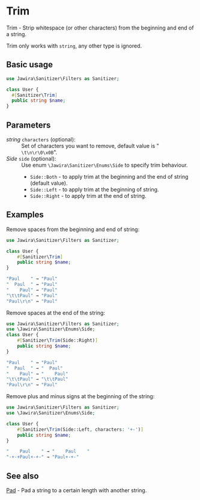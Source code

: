 # Trim

Trim - Strip whitespace (or other characters) from the beginning and end of a
string.

Trim only works with `string`, any other type is ignored.

## Basic usage

```php
use Jawira\Sanitizer\Filters as Sanitizer;

class User {
  #[Sanitizer\Trim]
  public string $name;
}
```

## Parameters

<dl>
<dt><em>string</em> <code>characters</code> (optional):</dt>
<dd>Set of characters you want to remove, default value is "<code> \t\n\r\0\x0B</code>".</dd>
<dt><em>Side</em> <code>side</code> (optional):</dt>
<dd>
Use enum <code>\Jawira\Sanitizer\Enums\Side</code> to specify trim behaviour.<br>
<ul>
<li><code>Side::Both</code> - to apply trim at the beginning and the end of string (default value).</li>
<li><code>Side::Left</code> - to apply trim at the beginning of string.</li>
<li><code>Side::Right</code> - to apply trim at the end of string.</li>
</ul>
</dd>
</dl>

## Examples

Remove spaces from the beginning and end of string:

```php
use Jawira\Sanitizer\Filters as Sanitizer;

class User {
    #[Sanitizer\Trim]
    public string $name;
}
```

```php
"Paul    " → "Paul"
"  Paul  " → "Paul"
"    Paul" → "Paul"
"\t\tPaul" → "Paul"
"Paul\r\n" → "Paul"
```

Remove spaces at the end of the string:

```php
use Jawira\Sanitizer\Filters as Sanitizer;
use \Jawira\Sanitizer\Enums\Side;
class User {
    #[Sanitizer\Trim(Side::Right)]
    public string $name;
}
```

```php
"Paul    " → "Paul"
"  Paul  " → "  Paul"
"    Paul" → "    Paul"
"\t\tPaul" → "\t\tPaul"
"Paul\r\n" → "Paul"
```

Remove plus and minus signs at the beginning of the string:

```php
use Jawira\Sanitizer\Filters as Sanitizer;
use \Jawira\Sanitizer\Enums\Side;

class User {
    #[Sanitizer\Trim(Side::Left, characters: '+-')]
    public string $name;
}
```

```php
"    Paul    " → "    Paul    "
"-+-+Paul+-+-" → "Paul+-+-"
```

## See also

[Pad](Pad.md) - Pad a string to a certain length with another string.
